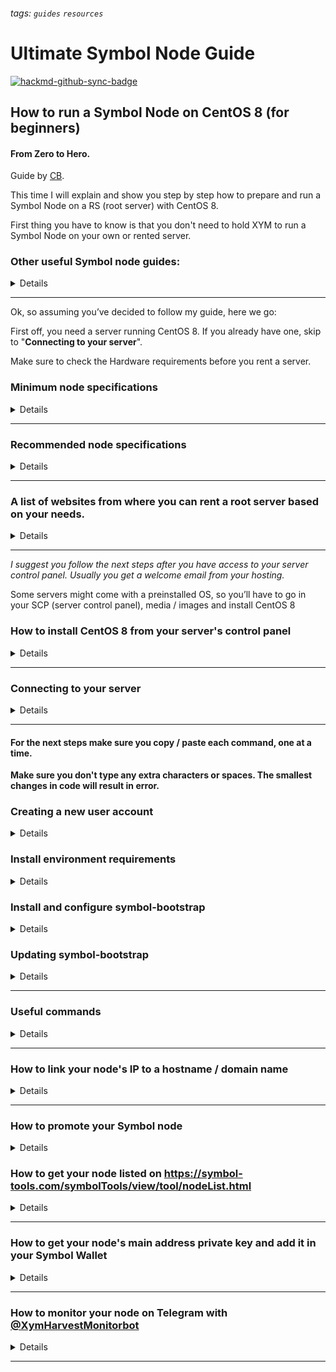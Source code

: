 ###### tags: `guides` `resources`
# Ultimate Symbol Node Guide

[![hackmd-github-sync-badge](https://hackmd.io/Z7ErI0IZQ5Wer1s5-6wjpw/badge)](https://hackmd.io/Z7ErI0IZQ5Wer1s5-6wjpw)


## How to run a Symbol Node on CentOS 8 (for beginners)

#### From Zero to Hero.

Guide by [CB](http://xym.farm).

This time I will explain and show you step by step how to prepare and run a Symbol Node on a RS (root server) with CentOS 8. 

First thing you have to know is that you don't need to hold XYM to run a Symbol Node on your own or rented server.

### Other useful Symbol node guides:
<details>
  <summary>Details</summary>
* *Running a Symbol node official guide* https://docs.symbolplatform.com/guides/network/running-a-symbol-node.html
 
* *The 23 € Symbol Node by* Fernando Boucquez https://dev.to/fboucquez/the-23-symbol-node-3c41

* *How to setup a $40 Symbol Node on Allnodes* by Allnodes
(Min. 10k XYM required)
https://help.allnodes.com/en/articles/5119173-how-to-setup-a-symbol-harvester-node-or-supernode-on-allnodes

* *Symbol Node Resource Guide* by Sekoya Labs https://medium.com/@sekoyalabs/symbol-node-resource-guide-41237e10a07b

* *How to Run Symbol Node with Docker Desktop Windows 10* by Hexagon
https://community.nem.io/cboard/activity/38154-how-to-run-symbol-node-with-docker-desktop-windows-10/
</details>

---

Ok, so assuming you’ve decided to follow my guide, here we go:

First off, you need a server running CentOS 8. If you already have one, skip to "**Connecting to your server**".

Make sure to check the Hardware requirements before you rent a server.

### Minimum node specifications 
<details>
  <summary>Details</summary>

| Requirement | Peer node     | API node      |
| ----------- | ------------- | ------------- |
| CPU         | 2 cores       | 4 cores       |
| RAM         | 8GB           | 16GB          |
| Disk size   | 500 GB        | 750 GB        |
| Disk speed  | 1500 IOPS SSD | 1500 IOPS SSD |

</details>

---

### Recommended node specifications

<details>
  <summary>Details</summary>

| Requirement | Peer node     | API node      | Dual & Voting node |
| ----------- | ------------- | ------------- | ------------------ |
| CPU         | 4 cores       | 8 cores       | 8 cores            |
| RAM         | 16GB          | 32GB          | 32GB               |
| Disk size   | 500 GB        | 750 GB        | 750 GB             |
| Disk speed  | 1500 IOPS SSD | 1500 IOPS SSD | 1500 IOPS SSD      |

</details>

---

### A list of websites from where you can rent a root server based on your needs.
<details>
  <summary>Details</summary>
Only Netcup and Contabo servers have been tested so far.
It’s better and essential that we don’t rent our servers all from the same place and try to spread across the globe, so if you live in the USA, you could try to host a server in the USA or close by. Some websites might even require some time to process your information (KYC) before you are able to start with your node’s installation.
### https://www.netcup.eu/vserver/
AMD EPYC™ 7702 - RS 2000 G9 starting at €16 / month (stable – tested on mainnet and testnet)
- GER
- 16 GB DDR4 RAM (ECC)
- 4 dedicated cores
- 320 GB SSD

![](https://i.imgur.com/uKHKaSv.png)
--

#### https://contabo.com/en/vps 
VPS S SSD starting at €4,99 / month 
- GER, US (central), US (east), US (west), ASIA 
- CPU Cores: 4 
- 8 GB
- 200 GB SSD

![](https://i.imgur.com/QpXFA8n.png)
--

#### https://zap-hosting.com/en/shop/product/linux-rootserver/
Root linux server starting at €12,90 / month (I haven’t tested it yet - make your custom server based on your needs or requirements)
- GER, UK, FIN, USA, CA, BRA, AU, ASIA
- CPU Cores: 4
- 16GB DDR4 RAM
- 320 GB SSD

![](https://i.imgur.com/kpgNkjI.png)
 
---

#### https://www.strato.nl/server/dedicated-server-linux/
AMD Opteron 4180 - DEDICATED LINUX SERVER D200 starting at €31 / month
- NL
- 6 x 2,6 GHz
- 16 GB RAM
- 2 TB HDD

![](https://i.imgur.com/zfN7uRC.png)
</details>

---

*I suggest you follow the next steps after you have access to your server control panel. Usually you get a welcome email from your hosting.*

Some servers might come with a preinstalled OS, so you’ll have to go in your SCP (server control panel), media / images and install CentOS 8 

### How to install CentOS 8 from your server's control panel
<details>
  <summary>Details</summary>

![](https://i.imgur.com/rQKdZFY.png)

Access your SCP by going to https://www.servercontrolpanel.de
From here you go to Media / Images / Distribution → CentOS 8 (Minimal...)

![](https://i.imgur.com/TRxsYDQ.png)


Next click Minimal / minimal system with ssh preinstalled

![](https://i.imgur.com/UOEHlUG.png)

Now you have 2 options:
small partition layout for individual use
one big partition with Os as root partition. Installation may take longer to finish

I went for one big partition, because if you remember, you need at least 750 GB (peer 500 GB and api 750 GB) to run a dual node, based on the minimum requirements, but for the moment you can get it running without a problem with a 320GB HDD. 
Later we’ll have to upgrade to a much more powerful server or if your platform permits it, just modify your plan.

![](https://i.imgur.com/4VLpOhE.png)


If you proceed with this all the data on your server will be deleted and you will get a fresh copy of CentOS 8.

In the next step you’ll have to type in your SCP login password and click on reinstall.

**“If you start the reinstall, all data on the hard disk will be purged. The server will be reinstalled with the values displayed above.”**

![](https://i.imgur.com/lYtmLHM.png)

Server stopped
copy of image running

![](https://i.imgur.com/M97jFOs.png)

Starting server

![](https://i.imgur.com/h5nbNZk.png)

Installation running (you can close the window that popped-up)

![](https://i.imgur.com/zszYhLp.png)

If you’re wondering what is that pop-up, it’s exactly what’s happening on your server right now:
files and packages are being installed...

Installation running wait or do other things meanwhile

![](https://i.imgur.com/4inE0ss.png)

Installation finished. 

![](https://i.imgur.com/C5KyYU5.png)

Now that CentOS 8 is running on your server, you know your ip/hostname and root password, we can proceed to the next step. 

What’s the next step? 
Connecting to your server.


</details>

---

### Connecting to your server
<details>
  <summary>Details</summary>
You can connect to your server either by using your console “ssh root@YourIP” 

![](https://i.imgur.com/1WV0DOX.png)

or by using a small program called Putty. You can download it from putty.org 

I’m always using Putty because old habits die hard :)

![](https://i.imgur.com/VpAk8ez.png)

Write your server’s ip/hostname or copy/paste it in the “Host Name (or IP address)” field, and click Open.


```
Login as: root
root@YourIP’s password: Paste your password with right click
``` 

Copy / Paste (right click) the root password you got in your email or in the control panel window of your CentOS 8 installation.


After you’ve successfully logged in with your root username, your screen should look similar to this:

![](https://i.imgur.com/IRNhwOu.png)
</details>

---

#### For the next steps make sure you copy / paste each command, one at a time. 
**Make sure you don't type any extra characters or spaces. 
The smallest changes in code will result in error.**

### Creating a new user account
<details>
  <summary>Details</summary>

### Use following command to create the user account symbolnode:
`adduser symbolnode`

Set the password for the freshly created user account with the following command:

`passwd symbolnode`

[enter new password twice]

Add the user to the sudo-enabled usergroup (we need the sudo command for installation later) and switch to the symbolnode useraccount:

```
usermod -aG wheel symbolnode
su - symbolnode
```
</details>


### Install environment requirements
<details>
  <summary>Details</summary>

### Install and configure docker with the following commands:

`sudo yum install -y yum-utils`

```
sudo yum-config-manager \
    --add-repo \
    https://download.docker.com/linux/centos/docker-ce.repo
```

`sudo yum install docker-ce docker-ce-cli containerd.io -y`

`sudo usermod -aG docker symbolnode`

`sudo systemctl start docker`

`sudo systemctl enable docker`

Install docker-compose with the following commands:

`sudo dnf install curl`

`sudo curl -L "https://github.com/docker/compose/releases/download/1.28.5/docker-compose-$(uname -s)-$(uname -m)" -o /usr/local/bin/docker-compose`

`sudo chmod +x /usr/local/bin/docker-compose`

Install node.js with the following commands:

`sudo dnf module enable nodejs:12`

`sudo dnf install nodejs -y`

Install Nano with following command:

`sudo yum install nano`

**Reboot your server and login with the symbolnode user account we have created earlier.**

Verify environment requirements
To verify that the environment installations were successful, we can run following commands:

For docker, run:

`sudo docker run hello-world`

The output should be similar to:

*Hello from Docker!
This message shows that your installation appears to be working correctly.
[...]
For more examples and ideas, visit:
 https://docs.docker.com/get-started/*

For docker-compose, run:

`docker-compose version`

The output should be similar to:

*docker-compose version 1.28.5, build c4eb3a1f
docker-py version: 4.4.4
CPython version: 3.7.10
OpenSSL version: OpenSSL 1.1.0l  10 Sep 2019*

For node.js, run:

`node --version`

The output should be similar to:

*V12.21.0*


 Once you have verified your docker-compose version and node version, you can continue with the installation of symbol-bootstrap.
</details>

### Install and configure symbol-bootstrap
<details>
  <summary>Details</summary>


### Use the following command to install symbol-bootstrap:

`sudo npm install -g symbol-bootstrap`


Before we will run it, we will create a custom configuration file *custom.yml* with *Nano*.
In this file we need to add the following:\

*maxUnlockedAccounts* - is the maximum number of users allowed to harvest on your node
*friendlyName* - is the name of your node
*host* -  is the IP address of your node (can also be a domain name that you link to your server's ip)
*BeneficiaryAddress* - is the Symbol Account which will get the node operator fee.
*minFeeMultiplier* - is the minimum fee multiplier accepted by the node being queried

Run the following command to create and open your *custom.yml*: 

`nano custom.yml`

Paste your config, for example:
```
maxUnlockedAccounts: 100

nodes:
    - friendlyName: 'Name Of Your Node'
      host: IP or Hostname
      beneficiaryAddress: YourSymbolAddress
      minFeeMultiplier: 10
```

When you are done editing press *CTRL + O* to write the new changes to your custm.yml file and press *ENTER*.
*CTRL + X* to quit file.


Since 31 Mar 2021 TransactionSelectionStrategy's new default value is oldest so we don’t need to add it in the custom.yml
For more configuration properties, check Configuring node properties — Symbol Documentation 16

Now we are finally ready to run symbol-bootstrap with custom.yml for the first time!

To do so, use the following command:

`symbol-bootstrap start -p mainnet -a dual -c custom.yml`

[enter password]

***Enter a strong password, this password will be used to encypt files on your node, including the private keys of the node accounts
Let it run for 2-3 minutes, then stop it by pressing ctrl + c.
Before we run it again, we want to save our node accounts (including private keys).***

To do so, decrypt the addresses.yml file with the following command:

`symbol-bootstrap decrypt  --source target/addresses.yml --destination plain-addresses.yml`

[enter the password you have just used to encrypt the files]

This will create a new file plain-addresses.yml which is readable.
Open the plain-addresses.yml with following command:

`nano plain-addresses.yml`

Write down the privatekeys of every account, you can use them to restore the accounts in case you have to.
After you have all information written down, close it by pressing *CTRL + X*.

We are going to remove this file from the server with following command:

`rm plain-addresses.yml`

Running the node
After installation and configuration you are ready to run your node
Use following command:

`symbol-bootstrap start -p mainnet -a dual -c custom.yml -d`

[enter the password you have used to encrypt the files]

-p mainnet states that we are using the mainnet
-a dual states that we are running a dual (peer and API) node
-c custom states that we are using a custom configuration file
-d detached mode, symbol bootstrap will run in the background.

To check if your symbol-bootstrap was installed correctly run:

`symbol-bootstrap verify`

To get a full list of different presets, check [Using Symbol Bootstrap — Symbol Documentation](https://docs.symbolplatform.com/guides/network/using-symbol-bootstrap.html)
Validate the setup

Connect to your node via web, check that the following URLs return valid data.

http://YourNodesIP:3000/node/info for node health.

http://YourNodesIP:3000/chain/info for node connection to the mainnet.
</details>


### Updating symbol-bootstrap
<details>
  <summary>Details</summary>

**You don't need to update your symbol-bootstrap if you've just installed it.**

### To update the version of symbol-bootstrap, use following commands:

`symbol-bootstrap stop`

`cp -r target target_backup`

`sudo npm install -g symbol-bootstrap`

`symbol-bootstrap start -p mainnet -a dual -c custom.yml --upgrade -d`

Check the version by running:

`symbol-bootstrap --help`

If update was successful, remove backup of target folder:

`rm -r target_backup`

</details>

---

### Useful commands

<details>
  <summary>Details</summary>

To stop your node use:

`symbol-bootstrap stop`

To check if symbol-bootstrap runs without problems use:

`symbol-bootstrap healthCheck`

To update your config, use:
(it’s recommended to backup the target folder before you do this)
(edit your custom.yml config file)

```
symbol-bootstrap stop
symbol-bootstrap start -p mainnet -a dual -c custom.yml --upgrade  -d
```

To start fresh with symbol-bootstrap, for example if you experience problems with the config, use following commands:

`symbol-bootstrap stop`

`docker system prune -a`

`sudo rm -r target`
</details>

---

### How to link your node's IP to a hostname / domain name

<details>
  <summary>Details</summary>

First you need a domain. If you don't have one, get one.

1. Create a subdomain like node.YourDomain.com from your domain's hosting website.
 
Example: node.YourDomain.com

2. Redirect it to http://YourNodeIP 

Example: http://202.101.250.1

![](https://i.imgur.com/sBsuk9o.png)

3. From your DNS Zone Editor, edit your subdomain's ip to YourNode'sIP (without http)

![](https://i.imgur.com/uIub2Si.png)

4. Check if the redirect works. It might take from a few minutes to a few hours.

Example: node.YourDomain.com:3000/node/health 

If you see something like this, it means the redirect has been done and working.

![](https://i.imgur.com/p9UlG9d.png)

5. Go to your Customer Control Panel in your server's host. In my case it's https://www.customercontrolpanel.de

6. Change your rDNS to your newly created subdomain for your node

Example: node.YourDomain.com

![](https://i.imgur.com/hMFrHiS.png)

7. Login to your server using symbolnode username

8. Write `nano custom.yml` to edit your custom.yml file. If you are done press CTRL + O to save, ENTER, and CTRL + X to quit file.

![](https://i.imgur.com/O2mYa0D.png)

9. Change host from YourIP to YourDomain

![](https://i.imgur.com/fbO0Sev.png)

10. Once you are done editing your custom.yml file, press ESC and write `:wq`

11. Now you'll have to restart your symbol-bootstrap

To do this copy / paste the following commands one at a time.

`symbol-bootstrap stop`

Wait for bootstrap to stop

`symbol-bootstrap start -p mainnet -a dual -c custom.yml --upgrade  -d`

Wait for bootstrap to start

To check if symbol-bootstrap runs without problems use:

`symbol-bootstrap healthCheck`

![](https://i.imgur.com/puPZTeA.png)

12. Go to [Symbol Explorer](http://explorer.symbolblockchain.io/nodes)  and look for your node. 

![](https://i.imgur.com/56zTlfv.png)

It might take a few minutes for the changes to take place so don't get impatient if you don't see it right away.
</details>

---

### How to promote your Symbol node
<details>
  <summary>Details</summary>

1. Create a social media page dedicated to your node or use your own social media accounts to promote it.


2. Add your node's link in your bio and say something like: "Delegate to my node: ip/hostname:3000"

3. Make a dedicated and simple website for your node.

4. Talk about harvesting and share your node's hostname/ip with your followers, friends and other community members.

Example: http://xym.farm
</details>


### How to get your node listed on https://symbol-tools.com/symbolTools/view/tool/nodeList.html
<details>
  <summary>Details</summary>
  
![](https://i.imgur.com/1XX8oGq.png)

1. Send a minimum transaction of 10XYM to NBQTX4-XC7U3C-ZEVJU3-32KMFU-HO4KSR-N665FS-B2A including a message like the one you will see below.

**The transaction must be sent from the node's main symbol address, not from the beneficiary address.**

*If you already have access to your node's main address keep following the guide, otherwise skip to the next step and come back when you have access to your main node's address.*

#### To: NBQTX4-XC7U3C-ZEVJU3-32KMFU-HO4KSR-N665FS-B2A
#### Mosaic (1/1): 10 (XYM)
#### Message: {"limitHarvesterCount": "Number of max harvesters", "twitterAccount": "YourTwitterAccount", "comment": "Description of your node or any information you want to share with your potential future harvesters", "detailUrl": "YourNodeHostname"}

* limitHarvesterCount - max harvesters 
* twitteraccount without @ 
* comment: your node's description
* detailUrl: your node's host

2. To get on top of the list as you can see in the picture below, send a transaction from the **node's main symbol account** to the same address. 

NBQTX4-XC7U3C-ZEVJU3-32KMFU-HO4KSR-N665FS-B2A

Every XYM you donate to the developers of this tool gets you higher in "rank".

![](https://i.imgur.com/fZ0vAxb.png)

Here you can see the ranking for people who donated XYM: 

"XYM donations list for the last two weeks" 

https://symbol-tools.com/symbolTools/view/tool/donateAdGuide.html
![](https://i.imgur.com/4iLPy5l.png)

If want to have your node on top of the list, you'll have to donate more than the one who's on the spot you wish to be on.
</details>

---

### How to get your node's main address private key and add it in your Symbol Wallet

<details>
  <summary>Details</summary>

In order to send a transaction from your node's main symbol address, you need the private key. 
If you don't have it, you can get it by connecting to your server with your symbolnode username and by using the following commands:

`cd target` - accessing target folder

`symbol-bootstrap decrypt --source addresses.yml --destination decrypt.yml` - decrypting adresses.yml

[Enter password]

`nano decrypt.yml` - accessing decrypt.yml file

Copy your the private key for your main node's address and press *CTRL + X* to quit file.

`rm decrypt.yml` - removing decrypt.yml 

`exit` - exit console

Now you need to import your private key in your Symbol Wallet so you can send the needed transaction.

1. Login in your Symbol Wallet using your Symbol profile
2. Go to Accounts
3. Press " + Add an account"

![](https://i.imgur.com/y8OlPaB.png)

5. Select the type of account: I want to import an existing account private key

![](https://i.imgur.com/jYjEDIN.png)


7. Name your account, enter private key and your symbol wallet password and click "Confirm".

Your node's main account will show under "Private key accounts".

After adding your node's main address in your Symbol Wallet, go back to the last step and continue the guide on "How to get your node listed on https://symbol-tools.com/symbolTools/view/tool/nodeList.html"

</details>

---

### How to monitor your node on Telegram with [@XymHarvestMonitorbot](https://t.me/XymHarvestMonitorbot) 

<details>
  <summary>Details</summary>

This bot will help you monitor your node and wallet.

You will get notified every time:

* Your node's health check has failed / was succesful

![](https://i.imgur.com/ZcODuPh.png)

* One of your delegated harvesters has harvested a block on your node

![](https://i.imgur.com/OiGiR7e.png)

* You received a new transaction

![](https://i.imgur.com/g2zFf9C.png)

* You gain or lose a harvester

![](https://i.imgur.com/bHktD3l.png)


DM [@XymHarvestingMonitorbot](https://t.me/XymHarvestMonitorbot) and click START.

Next type `/language` and Click on `/language 0 英語`. 

Your language has changed from Japanese to English.

![](https://i.imgur.com/fNfUvPz.png)
英語 = English in Japanese

### Node commands:

`/addnode` domain name - Add one of your nodes

`/nodestatus` - Check node status

`/removenode` - Remove one of your nodes

### Wallet commands:

`/add` address name - Add one of your wallets

`/update` :address :newname - Change the name of a wallet

`/remove` :address - Remove one of your wallets

`/addresses` - List the addresses of all wallets grouped by the users

`/balance` - List the balances of all wallets

`/harvest` - List the harvestcount & totalfee of all wallets

`/setserver` - Set Delegated ServerName

### Other commands:

`/language` - 表示言語を変更します。

`/notify` - Change notification mode

`/txnotify` - Change transaction notification mode

`/tweet` - Change tweet link mode

</details>

---
